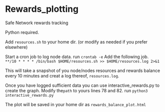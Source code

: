 # Rewards_plotting
Safe Network rewards tracking

Python required.

Add `resources.sh` to your home dir. 
(or modify as needed if you prefer elsewhere)

Start a cron job to log node data.
run `crontab -e`
Add the following job.
`**/10 * * * * /bin/bash $HOME/resources.sh >> $HOME/resources.log 2>&1`

This will take a snapshot of you node/nodes resources and rewards balance every 10 minutes and creat a log thereof, `resources.log`.

Once you have logged sufficient data you can use interactive_rewards.py to create the graph.
Modify the`path` to yours lines 78 and 82.
run `python3 interactive_rewards.py`

The plot will be saved in your home dir as `rewards_balance_plot.html`
